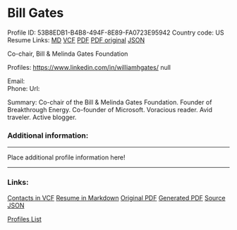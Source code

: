 # Bill Gates

Profile ID: 53B8EDB1-B4B8-494F-8E89-FA0723E95942
Country code: US
Resume Links: [MD](Bill_Gates.md)  [VCF](Bill_Gates.vcf)  [PDF](Bill_Gates.pdf)  [PDF original](Bill_Gates.original.pdf)  [JSON](Bill_Gates.resume.json)

Co-chair, Bill & Melinda Gates Foundation


Profiles:
https://www.linkedin.com/in/williamhgates/
null

Email: <a href='mailto:'></a>  
Phone: 
Url: 

Summary:
Co-chair of the Bill & Melinda Gates Foundation. Founder of Breakthrough Energy. Co-founder of Microsoft. Voracious reader. Avid traveler. Active blogger.

### Additional information:
----

Place additional profile information here!

----
### Links:
[Contacts in VCF](Bill_Gates.vcf)
[Resume in Markdown](Bill_Gates.md)
[Original PDF](Bill_Gates.original.pdf)
[Generated PDF](Bill_Gates.pdf)
[Source JSON](Bill_Gates.resume.json)

[Profiles List](/profiles.md)

